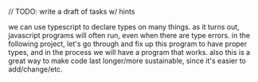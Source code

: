 // TODO: write a draft of tasks w/ hints

we can use typescript to declare types on many things. as it turns out, javascript programs will often run, even when there are type errors. in the following project, let's go through and fix up this program to have proper types, and in the process we will have a program that works. also this is a great way to make code last longer/more sustainable, since it's easier to add/change/etc.
